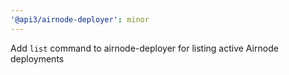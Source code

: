 ```yaml
---
'@api3/airnode-deployer': minor
---
```


Add `list` command to airnode-deployer for listing active Airnode deployments
